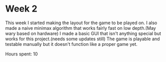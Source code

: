 # Week 2

This week I started making the layout for the game to be played on.
I also made a naive minimax algorithm that works fairly fast on low depth.(May wary based on hardware)
I made a basic GUI that isn't anything special but works for this project.(needs some updates still)
The game is playable and testable manually but it doesn't function like a proper game yet.

Hours spent: 10